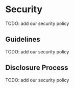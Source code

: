 # Security
TODO: add our security policy

## Guidelines
TODO: add our security policy

## Disclosure Process
TODO: add our security policy